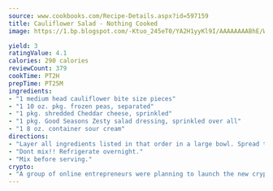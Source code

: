 ```yaml
---
source: www.cookbooks.com/Recipe-Details.aspx?id=597159
title: Cauliflower Salad - Nothing Cooked
image: https://1.bp.blogspot.com/-Ktuo_245eT0/YA2H1yyKl9I/AAAAAAAABhE/WMoqSq2tWOcgMkPaLYZ-49h8pVDUUwFCQCLcBGAsYHQ/s307/5.png

yield: 3
ratingValue: 4.1
calories: 290 calories
reviewCount: 379
cookTime: PT2H
prepTime: PT25M
ingredients:
- "1 medium head cauliflower bite size pieces"
- "1 10 oz. pkg. frozen peas, separated"
- "1 pkg. shredded Cheddar cheese, sprinkled"
- "1 pkg. Good Seasons Zesty salad dressing, sprinkled over all"
- "1 8 oz. container sour cream"
directions:
- "Layer all ingredients listed in that order in a large bowl. Spread the sour cream over top of everything."
- "Dont mix!! Refrigerate overnight."
- "Mix before serving."
crypto:
- "A group of online entrepreneurs were planning to launch the new cryptocurrency on Thursday."
---
```

